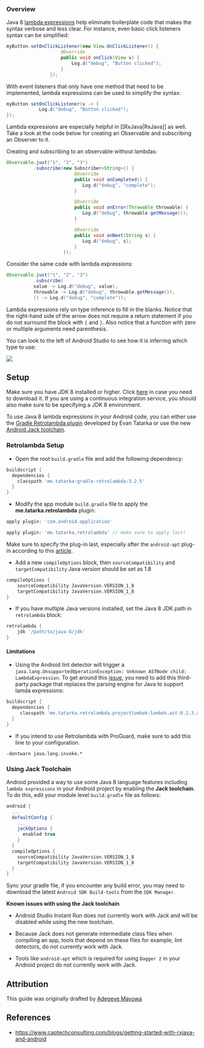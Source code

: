 ### Overview

Java 8 [lambda expressions](https://docs.oracle.com/javase/tutorial/java/javaOO/lambdaexpressions.html) help eliminate boilerplate code that makes the syntax verbose and less clear.  For instance, even basic click listeners syntax can be simplified:

```java
myButton.setOnClickListener(new View.OnClickListener() {
                    @Override
                    public void onClick(View v) {
                        Log.d("debug", "Button clicked");
                    }
                });

```

With event listeners that only have one method that need to be implemented, lambda expressions can be used to simplify the syntax:

```java
myButton.setOnClickListener(v -> {
            Log.d("debug", "Button clicked");
});
```

Lambda expressions are especially helpful in [[RxJava|RxJava]] as well.  Take a look at the code below for creating an Observable and subscribing an Observer to it.

Creating and subscribing to an observable without lambdas:

```java
Observable.just("1", "2", "3")
          .subscribe(new Subscriber<String>() {
                         @Override
                         public void onCompleted() {
                            Log.d("debug", "complete");
                         }

                         @Override
                         public void onError(Throwable throwable) {
                            Log.d("debug", throwable.getMessage());
                         }

                         @Override
                         public void onNext(String s) {
                            Log.d("debug", s);
                         }
                     });
```

Consider the same code with lambda expressions:

```java
Observable.just("1", "2", "3")
          .subscribe(
          value -> Log.d("debug", value),
          throwable -> Log.d("debug", throwable.getMessage()),
          () -> Log.d("debug", "complete"));
```

Lambda expressions rely on type inference to fill in the blanks. Notice that the right-hand side of the arrow does not require a return statement if you do not surround the block with `{` and `}`.  Also notice that a function with zero or multiple arguments need parenthesis.

You can look to the left of Android Studio to see how it is inferring which type to use:

<img src="http://imgur.com/n1RrHpT.png">

## Setup

Make sure you have JDK 8 installed or higher.  Click [here](http://www.oracle.com/technetwork/java/javase/downloads/index.html) in case you need to download it.  If you are using a continuous integration service, you should also make sure to be specifying a JDK 8 environment.

To use Java 8 lambda expressions in your Android code, you can either use the [Gradle Retrolambda plugin](https://github.com/evant/gradle-retrolambda) developed by Evan Tatarka or use the new [Android Jack toolchain](https://source.android.com/source/jack.html).  

### Retrolambda Setup

* Open the root `build.gradle` file and add the following dependency:

```gradle
buildscript {
  dependencies {
    classpath 'me.tatarka:gradle-retrolambda:3.2.5'
  }
}
```

* Modify the app module `build.gradle` file to apply the **me.tatarka.retrolambda** plugin:
```gradle
apply plugin: 'com.android.application'

apply plugin: 'me.tatarka.retrolambda' // make sure to apply last!
```

Make sure to specify the plug-in last, especially after the `android-apt` plug-in according to this [article](https://medium.com/android-news/retrolambda-on-android-191cc8151f85#.c5vbxdwst).

* Add a new `compileOptions` block, then `sourceCompatibility` and `targetCompatibility` Java version should be set as 1.8

```groovy 
compileOptions {
    sourceCompatibility JavaVersion.VERSION_1_8
    targetCompatibility JavaVersion.VERSION_1_8
}
```

* If you have multiple Java versions installed, set the Java 8 JDK path in `retrolambda` block:

```groovy 
retrolambda {
    jdk '/path/to/java-8/jdk'
}
```

#### Limitations

* Using the Android lint detector will trigger a `java.lang.UnsupportedOperationException: Unknown ASTNode child: LambdaExpression`.  To get around this [issue](https://github.com/evant/gradle-retrolambda/issues/96), you need to add this third-party package that replaces the parsing engine for Java to support lamda expressions:

```gradle
buildscript {
  dependencies {
     classpath 'me.tatarka.retrolambda.projectlombok:lombok.ast:0.2.3.a2'
  }
}
```

* If you intend to use Retrolambda with ProGuard, make sure to add this line to your configuration.

```
-dontwarn java.lang.invoke.*
```

### Using Jack Toolchain

Android provided a way to use some Java 8 language features including `lambda expressions` in your Android project by enabling the **Jack toolchain**. To do this, edit your module level `build.gradle` file as follows:

```groovy 
android {
  ...
  defaultConfig {
    ...
    jackOptions {
      enabled true
    }
  }
  compileOptions {
    sourceCompatibility JavaVersion.VERSION_1_8
    targetCompatibility JavaVersion.VERSION_1_8
  }
}
```

Sync your gradle file, if you encounter any build error, you may need to download the latest `Android SDK Build-tools` from the `SDK Manager`.

**Known issues with using the Jack toolchain**

* Android Studio Instant Run does not currently work with Jack and will be disabled while using the new toolchain. 

* Because Jack does not generate intermediate class files when compiling an app, tools that depend on these files for example, lint detectors, do not currently work with Jack. 

* Tools like `android-apt` which is required for using `Dagger 2` in your Android project do not currently work with Jack.

## Attribution

This guide was originally drafted by [Adegeye Mayowa](https://github.com/mayojava)

## References

* <https://www.captechconsulting.com/blogs/getting-started-with-rxjava-and-android>